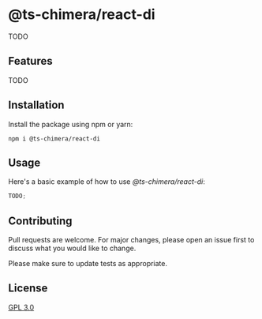 # @ts-chimera/react-di

TODO

## Features

TODO

## Installation

Install the package using npm or yarn:

```
npm i @ts-chimera/react-di
```

## Usage

Here's a basic example of how to use _@ts-chimera/react-di_:

```ts
TODO;
```

## Contributing

Pull requests are welcome. For major changes, please open an issue first
to discuss what you would like to change.

Please make sure to update tests as appropriate.

## License

[GPL 3.0](https://choosealicense.com/licenses/gpl-3.0/)

